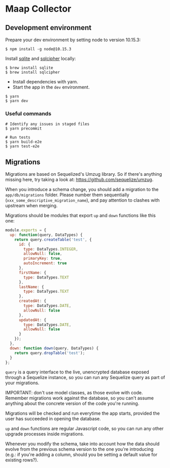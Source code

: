# Maap Collector

## Development environment

Prepare your dev environment by setting node to version 10.15.3:

```
$ npm install -g node@10.15.3
```

Install [sqlite](https://sqlite.org/index.html) and [sqlcipher](https://www.zetetic.net/sqlcipher/) locally:

```
$ brew install sqlite
$ brew install sqlcipher
```

- Install dependencies with yarn.
- Start the app in the `dev` environment.

```
$ yarn
$ yarn dev
```

### Useful commands

```
# Identify any issues in staged files
$ yarn precommit

# Run tests
$ yarn build-e2e
$ yarn test-e2e
```

## Migrations

Migrations are based on Sequelized's Umzug library. So if there's anything missing here, try taking a look at: https://github.com/sequelize/umzug.

When you introduce a schema change, you should add a migration to the `app/db/migrations` folder.
Please number them sequentially (`xxx_some_descriptive_migration_name`), and pay attention to clashes with upstream when
merging.

Migrations should be modules that export `up` and `down` functions like this one:

```javascript
module.exports = {
  up: function(query, DataTypes) {
    return query.createTable('test', {
      id: {
        type: DataTypes.INTEGER,
        allowNull: false,
        primaryKey: true,
        autoIncrement: true
      },
      firstName: {
        type: DataTypes.TEXT
      },
      lastName: {
        type: DataTypes.TEXT
      },
      createdAt: {
        type: DataTypes.DATE,
        allowNull: false
      },
      updatedAt: {
        type: DataTypes.DATE,
        allowNull: false
      }
    });
  },
  down: function down(query, DataTypes) {
    return query.dropTable('test');
  }
};
```

`query` is a query interface to the live, unencrypted database exposed through a Sequelize instance,
so you can run any Sequelize query as part of your migrations.

IMPORTANT: don't use model classes, as those evolve with code. Remember migrations work against the database,
so you can't assume anything about the concrete version of the code you're running.

Migrations will be checked and run everytime the app starts, provided the user has succeeded in opening the database.

`up` and `down` functions are regular Javascript code, so you can run any other upgrade processes inside migrations.

Whenever you modify the schema, take into account how the data should evolve from the previous schema version to the one
you're introducing (e.g.: if you're adding a column, should you be setting a default value for existing rows?).
